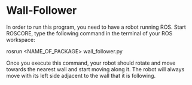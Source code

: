 # Wall-Follower

In order to run this program, you need to have a robot running ROS. Start ROSCORE, type the following command in the terminal of your ROS workspace:

rosrun <NAME_OF_PACKAGE> wall_follower.py

Once you execute this command, your robot should rotate and move towards the nearest wall and start moving along it. The robot will always move with its left side adjacent to the
wall that it is following.
